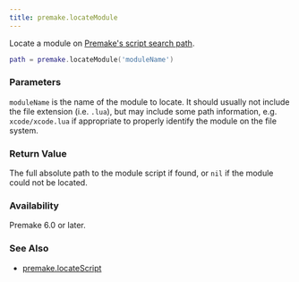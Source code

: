 ```yaml
---
title: premake.locateModule
---
```


Locate a module on [Premake's script search path](../authoring/locating-scripts.md).

```lua
path = premake.locateModule('moduleName')
```

### Parameters

`moduleName` is the name of the module to locate. It should usually not include the file extension (i.e. `.lua`), but may include some path information, e.g. `xcode/xcode.lua` if appropriate to properly identify the module on the file system.

### Return Value

The full absolute path to the module script if found, or `nil` if the module could not be located.

### Availability

Premake 6.0 or later.

### See Also

- [premake.locateScript](locateScript.md)
